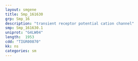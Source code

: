 ```yaml
---
layout: smgene
title: Smp_161630
grp: Smp_16
description: "transient receptor potential cation channel"
smp: Smp_161630.1
uniprot: "G4LW04"
length:  1953
cdd: "TIGR00870"
kk: ns
categories: sm
---
```

